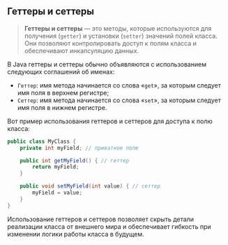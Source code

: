 ## Геттеры и сеттеры

> **Геттеры и сеттеры** — это методы, которые используются для получения (`getter`) и установки (`setter`) значений полей класса. Они позволяют контролировать доступ к полям класса и обеспечивают инкапсуляцию данных.

В Java геттеры и сеттеры обычно объявляются с использованием следующих соглашений об именах:
- `Геттер`: имя метода начинается со слова «`get`», за которым следует имя поля в верхнем регистре;
- `Сеттер`: имя метода начинается со слова «`set`», за которым следует имя поля в нижнем регистре.

Вот пример использования геттеров и сеттеров для доступа к полю класса:

```java
public class MyClass {
    private int myField; // приватное поле

    public int getMyField() { // геттер
        return myField;
    }

    public void setMyField(int value) { // сеттер
        myField = value;
    }
}
```

Использование геттеров и сеттеров позволяет скрыть детали реализации класса от внешнего мира и обеспечивает гибкость при изменении логики работы класса в будущем.